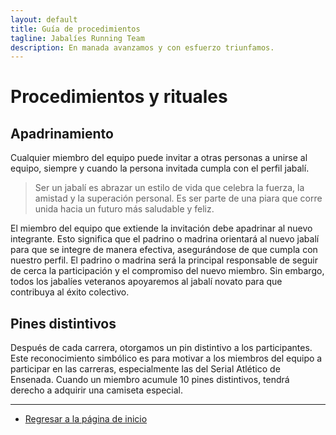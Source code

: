 ```yaml
---
layout: default
title: Guía de procedimientos
tagline: Jabalíes Running Team
description: En manada avanzamos y con esfuerzo triunfamos.
---
```


# Procedimientos y rituales

## Apadrinamiento

Cualquier miembro del equipo puede invitar a otras personas a unirse al equipo, siempre y cuando la persona invitada cumpla con el perfil jabalí.

> Ser un jabalí es abrazar un estilo de vida que celebra la fuerza, la amistad y la superación personal.
> Es ser parte de una piara que corre unida hacia un futuro más saludable y feliz.

El miembro del equipo que extiende la invitación debe apadrinar al nuevo integrante.
Esto significa que el padrino o madrina orientará al nuevo jabalí para que se integre de manera efectiva, asegurándose de que cumpla con nuestro perfil.
El padrino o madrina será la principal responsable de seguir de cerca la participación y el compromiso del nuevo miembro.
Sin embargo, todos los jabalíes veteranos apoyaremos al jabalí novato para que contribuya al éxito colectivo.

## Pines distintivos

Después de cada carrera, otorgamos un pin distintivo a los participantes.
Este reconocimiento simbólico es para motivar a los miembros del equipo a participar en las carreras, especialmente las del Serial Atlético de Ensenada.
Cuando un miembro acumule 10 pines distintivos, tendrá derecho a adquirir una camiseta especial.

---

- [Regresar a la página de inicio](/)
